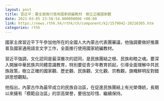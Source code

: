 ```yaml
---
layout: post
title: 習近平：要全面推行使用國家統編教材　樹立正確國家觀
date: 2021-03-05 23:58:54.000000000 +08:00
link: https://news.rthk.hk/rthk/ch/component/k2/1579042-20210305.htm
categories: rthk
---
```


國家主席習近平下午參加他所在的全國人大內蒙古代表團審議，他強調要做好推廣普及國家通用語言文字工作，全面推行使用國家統編教材。

習近平強調，文化認同是最深層次的認同，是民族團結之根、民族和睦之魂。要深入開展中華民族共同體意識教育，特別要從青少年教育抓起，引導全面理解中共民族政策，樹立正確的國家觀、歷史觀、民族觀、文化觀、宗教觀，旗幟鮮明反對錯誤思想觀點。

他指出，內蒙古作為最早成立的民族自治區，在促進民族團結上有光榮傳統，長期以來擁有「模範自治區」的崇高榮譽，要倍加珍惜、繼續保持。
